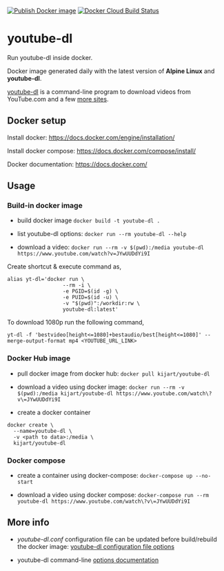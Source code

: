 [![Publish Docker image](https://github.com/kijart/docker-youtube-dl/actions/workflows/docker-hub-image-publish.yml/badge.svg)](https://github.com/kijart/docker-youtube-dl/actions/workflows/docker-hub-image-publish.yml) [![Docker Cloud Build Status](https://img.shields.io/docker/cloud/build/kijart/youtube-dl.svg)](https://hub.docker.com/r/kijart/youtube-dl)

# youtube-dl

Run youtube-dl inside docker.

Docker image generated daily with the latest version of **Alpine Linux** and **youtube-dl**.

[youtube-dl](http://rg3.github.io/youtube-dl/) is a command-line program to download videos from YouTube.com and a few [more sites](http://rg3.github.io/youtube-dl/supportedsites.html).

## Docker setup

Install docker: <https://docs.docker.com/engine/installation/>

Install docker compose: <https://docs.docker.com/compose/install/>

Docker documentation: <https://docs.docker.com/>

## Usage

### Build-in docker image

- build docker image `docker build -t youtube-dl .`

- list youtube-dl options: `docker run --rm youtube-dl --help`

- download a video: `docker run --rm -v $(pwd):/media youtube-dl https://www.youtube.com/watch?v=JYwUUDdYi9I`

Create shortcut & execute command as,

```
alias yt-dl='docker run \
                  --rm -i \
                  -e PGID=$(id -g) \
                  -e PUID=$(id -u) \
                  -v "$(pwd)":/workdir:rw \
                  youtube-dl:latest'
```
To download 1080p run the following command,
```
yt-dl -f 'bestvideo[height<=1080]+bestaudio/best[height<=1080]' --merge-output-format mp4 <YOUTUBE_URL_LINK>
```

### Docker Hub image

- pull docker image from docker hub: `docker pull kijart/youtube-dl`

- download a video using docker image: `docker run --rm -v $(pwd):/media kijart/youtube-dl https://www.youtube.com/watch\?v\=JYwUUDdYi9I`

- create a docker container

```
docker create \
  --name=youtube-dl \
  -v <path to data>:/media \
  kijart/youtube-dl
```

### Docker compose

- create a container using docker-compose: `docker-compose up --no-start`

- download a video using docker compose: `docker-compose run --rm youtube-dl https://www.youtube.com/watch\?v\=JYwUUDdYi9I`

## More info

- _youtube-dl.conf_ configuration file can be updated before build/rebuild the docker image: [youtube-dl configuration file options](https://github.com/rg3/youtube-dl#configuration)

- youtube-dl command-line [options documentation](https://github.com/rg3/youtube-dl#options)
